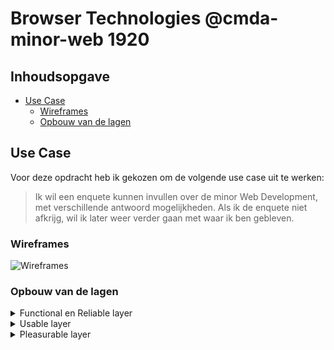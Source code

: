 # Browser Technologies @cmda-minor-web 1920

## Inhoudsopgave

* [Use Case](#Use-Case)
  * [Wireframes](#Wireframes)
  * [Opbouw van de lagen](#Opbouw-van-de-lagen)

## Use Case

Voor deze opdracht heb ik gekozen om de volgende use case uit te werken:

> Ik wil een enquete kunnen invullen over de minor Web Development, met verschillende antwoord mogelijkheden. Als ik de enquete niet afkrijg, wil ik later weer verder gaan met waar ik ben gebleven.

### Wireframes

![Wireframes](https://user-images.githubusercontent.com/23479038/77057540-66fc1080-69d4-11ea-87d1-49fb63bd1999.jpg "Wireframes")

### Opbouw van de lagen
<details>
 <summary>Functional en Reliable layer</summary>

Ik zal symantische HTML schrijven, zodat hierdoor al een hoop mensen goed gebruik kunnen maken van de site. Daarbij houd ik rekening met o.a. mensen die geen muis kunnen/ willen gebruiken en blinde en slechtziende mensen die gebruik maken van screenreaders.

In deze laag zal ik de basis CSS inladen die cross-browser ondersteund wordt. Om ervoor te zorgen dat de basis functionaliteiten zoals het submitten van de antwoorden werkt zal ik ervoor zorgen dat dit op de server wordt verwerkt.

In de wireframes is deze laag de eerste twee flows (HTML & CSS).
</details>

<details>
 <summary>Usable layer</summary>

In deze laag zal ik de CSS meer uitbreiden door gebruik te maken van CSS properties zoals `flex` en `box-shadow`. Hierbij zal ik gebruik maken van de CSS feature detection in de browser door de `@supports` rule te gebruiken om te controleren of een browser een bepaalde CSS property ondersteund.

Om ervoor te zorgen dat de gebruiker later door kan waar hij/zij was gebleven in de enquête zal ik alle data in de url wegschrijven wanneer de gebruiker het opslaat of naar de volgende pagina gaat. Zodat dit ook voor mensen die cookies hebben uitgeschakeld te gebruiken is.
</details>

<details>
 <summary>Pleasurable layer</summary>

In deze laag zal ik gebruik maken van animations en andere CSS features die misschien niet op alle browsers worden ondersteund. Ook wil ik hier een progress bar toevoegen met JavaScript om de voortgang van de gebruiker op een meer visuele manier te tonen. En daarbij ook het 
aantrekkelijker maken door pagination toe te voegen, waardoor er elke keer maar 1 vraag zichtbaar is. En verder wil ik er hier nog voor zorgen dat buttons naar de volgende pagina pas clickable zijn wanneer de input field op die "pagina" zijn ingevuld.

Verder wil ik hier ook nog een loading state instellen en cache gaan gebruiken in plaats van alles wegschrijven naar een json bestand.
</details>
